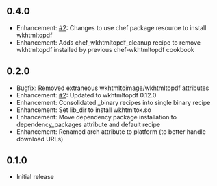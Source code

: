 ## 0.4.0

* Enhancement: [#2]: Changes to use chef package resource to install wkhtmltopdf
* Enhancement: Adds chef_wkhtmltopdf_cleanup recipe to remove wkhtmltopdf installed by previous chef-wkhtmltopdf cookbook

## 0.2.0

* Bugfix: Removed extraneous wkhtmltoimage/wkhtmltopdf attributes
* Enhancement: [#2][]: Updated to wkhtmltopdf 0.12.0
* Enhancement: Consolidated _binary recipes into single binary recipe
* Enhancement: Set lib_dir to install wkhtmltox.so
* Enhancement: Move dependency package installation to dependency_packages attribute and default recipe
* Enhancement: Renamed arch attribute to platform (to better handle download URLs)

## 0.1.0

* Initial release

[#2]: https://github.com/bflad/chef-wkhtmltopdf/issues/2
